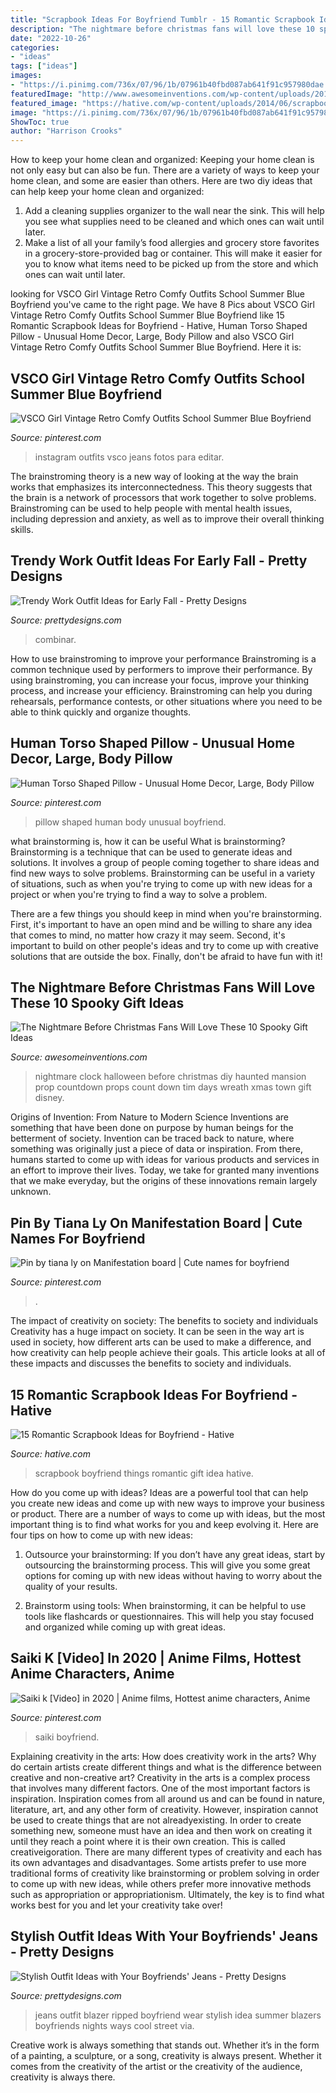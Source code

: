 ```yaml
---
title: "Scrapbook Ideas For Boyfriend Tumblr - 15 Romantic Scrapbook Ideas For Boyfriend"
description: "The nightmare before christmas fans will love these 10 spooky gift ideas"
date: "2022-10-26"
categories:
- "ideas"
tags: ["ideas"]
images:
- "https://i.pinimg.com/736x/07/96/1b/07961b40fbd087ab641f91c957980dae.jpg"
featuredImage: "http://www.awesomeinventions.com/wp-content/uploads/2015/01/nightmare-clock.jpg"
featured_image: "https://hative.com/wp-content/uploads/2014/06/scrapbook-ideas-for-boyfriend/15-scrapbook-ideas-for-lovers.jpg"
image: "https://i.pinimg.com/736x/07/96/1b/07961b40fbd087ab641f91c957980dae.jpg"
ShowToc: true
author: "Harrison Crooks"
---
```



How to keep your home clean and organized:
Keeping your home clean is not only easy but can also be fun. There are a variety of ways to keep your home clean, and some are easier than others. Here are two diy ideas that can help keep your home clean and organized:
1. Add a cleaning supplies organizer to the wall near the sink. This will help you see what supplies need to be cleaned and which ones can wait until later.
2. Make a list of all your family’s food allergies and grocery store favorites in a grocery-store-provided bag or container. This will make it easier for you to know what items need to be picked up from the store and which ones can wait until later.

	

		
looking for VSCO Girl Vintage Retro Comfy Outfits School Summer Blue Boyfriend you've came to the right page. We have 8 Pics about VSCO Girl Vintage Retro Comfy Outfits School Summer Blue Boyfriend like 15 Romantic Scrapbook Ideas for Boyfriend - Hative, Human Torso Shaped Pillow - Unusual Home Decor, Large, Body Pillow and also VSCO Girl Vintage Retro Comfy Outfits School Summer Blue Boyfriend. Here it is:
		
    
## VSCO Girl Vintage Retro Comfy Outfits School Summer Blue Boyfriend

<img loading=lazy src="https://i.pinimg.com/736x/07/96/1b/07961b40fbd087ab641f91c957980dae.jpg" onerror="this.onerror=null;this.src='https://tse3.mm.bing.net/th?id=OIP.6RIFz2ubZCxWLganC9fl-QHaNK&amp;pid=15.1';" alt="VSCO Girl Vintage Retro Comfy Outfits School Summer Blue Boyfriend">

_Source: pinterest.com_

>instagram outfits vsco jeans fotos para editar. 

	

The brainstroming theory is a new way of looking at the way the brain works that emphasizes its interconnectedness. This theory suggests that the brain is a network of processors that work together to solve problems. Brainstroming can be used to help people with mental health issues, including depression and anxiety, as well as to improve their overall thinking skills.

    
## Trendy Work Outfit Ideas For Early Fall - Pretty Designs

<img loading=lazy src="http://www.prettydesigns.com/wp-content/uploads/2014/09/Stripe-Outfit-Idea-with-Red-Jeans.jpg" onerror="this.onerror=null;this.src='https://tse1.mm.bing.net/th?id=OIP.MXHXe5lszt2zSbQO6I8pOgHaK3&amp;pid=15.1';" alt="Trendy Work Outfit Ideas for Early Fall - Pretty Designs">

_Source: prettydesigns.com_

>combinar. 

	

How to use brainstroming to improve your performance
Brainstroming is a common technique used by performers to improve their performance. By using brainstroming, you can increase your focus, improve your thinking process, and increase your efficiency. Brainstroming can help you during rehearsals, performance contests, or other situations where you need to be able to think quickly and organize thoughts.

    
## Human Torso Shaped Pillow - Unusual Home Decor, Large, Body Pillow

<img loading=lazy src="https://i.pinimg.com/736x/3c/39/a1/3c39a1f9a1b39cf769896220ce361997--boyfriend-pillow-unusual-homes.jpg" onerror="this.onerror=null;this.src='https://tse2.mm.bing.net/th?id=OIP.izggFmKBanxOf-ReV0E-twHaLJ&amp;pid=15.1';" alt="Human Torso Shaped Pillow - Unusual Home Decor, Large, Body Pillow">

_Source: pinterest.com_

>pillow shaped human body unusual boyfriend. 

	

what brainstorming is, how it can be useful
What is brainstorming?
Brainstorming is a technique that can be used to generate ideas and solutions. It involves a group of people coming together to share ideas and find new ways to solve problems. Brainstorming can be useful in a variety of situations, such as when you're trying to come up with new ideas for a project or when you're trying to find a way to solve a problem.

There are a few things you should keep in mind when you're brainstorming. First, it's important to have an open mind and be willing to share any idea that comes to mind, no matter how crazy it may seem. Second, it's important to build on other people's ideas and try to come up with creative solutions that are outside the box. Finally, don't be afraid to have fun with it!

    
## The Nightmare Before Christmas Fans Will Love These 10 Spooky Gift Ideas

<img loading=lazy src="http://www.awesomeinventions.com/wp-content/uploads/2015/01/nightmare-clock.jpg" onerror="this.onerror=null;this.src='https://tse1.mm.bing.net/th?id=OIP.ISQgOXn9zm0nN1t5CsW9JgDYEg&amp;pid=15.1';" alt="The Nightmare Before Christmas Fans Will Love These 10 Spooky Gift Ideas">

_Source: awesomeinventions.com_

>nightmare clock halloween before christmas diy haunted mansion prop countdown props count down tim days wreath xmas town gift disney. 

	

Origins of Invention: From Nature to Modern Science
Inventions are something that have been done on purpose by human beings for the betterment of society. Invention can be traced back to nature, where something was originally just a piece of data or inspiration. From there, humans started to come up with ideas for various products and services in an effort to improve their lives. Today, we take for granted many inventions that we make everyday, but the origins of these innovations remain largely unknown.

    
## Pin By Tiana Ly On Manifestation Board | Cute Names For Boyfriend

<img loading=lazy src="https://i.pinimg.com/736x/be/9a/e4/be9ae419b883655c29479fcbdee705c8.jpg" onerror="this.onerror=null;this.src='https://tse2.mm.bing.net/th?id=OIP.FPYk340fkRSE7K4XWiW-rwHaMs&amp;pid=15.1';" alt="Pin by tiana ly on Manifestation board | Cute names for boyfriend">

_Source: pinterest.com_

>. 

	

The impact of creativity on society: The benefits to society and individuals
Creativity has a huge impact on society. It can be seen in the way art is used in society, how different arts can be used to make a difference, and how creativity can help people achieve their goals. This article looks at all of these impacts and discusses the benefits to society and individuals.

    
## 15 Romantic Scrapbook Ideas For Boyfriend - Hative

<img loading=lazy src="https://hative.com/wp-content/uploads/2014/06/scrapbook-ideas-for-boyfriend/15-scrapbook-ideas-for-lovers.jpg" onerror="this.onerror=null;this.src='https://tse3.mm.bing.net/th?id=OIP.yVe2dgRCo143V2Jw0D_N3AHaHa&amp;pid=15.1';" alt="15 Romantic Scrapbook Ideas for Boyfriend - Hative">

_Source: hative.com_

>scrapbook boyfriend things romantic gift idea hative. 

	

How do you come up with ideas?
Ideas are a powerful tool that can help you create new ideas and come up with new ways to improve your business or product. There are a number of ways to come up with ideas, but the most important thing is to find what works for you and keep evolving it. Here are four tips on how to come up with new ideas:
1. Outsource your brainstorming: If you don’t have any great ideas, start by outsourcing the brainstorming process. This will give you some great options for coming up with new ideas without having to worry about the quality of your results.

2. Brainstorm using tools: When brainstorming, it can be helpful to use tools like flashcards or questionnaires. This will help you stay focused and organized while coming up with great ideas.


    
## Saiki K [Video] In 2020 | Anime Films, Hottest Anime Characters, Anime

<img loading=lazy src="https://i.pinimg.com/736x/ba/27/94/ba279450fc3ed3ff1303741e54d0bd2e.jpg" onerror="this.onerror=null;this.src='https://tse2.mm.bing.net/th?id=OIP.J-l_nwXiJ5Ca2AID8eGtlQHaHa&amp;pid=15.1';" alt="Saiki k [Video] in 2020 | Anime films, Hottest anime characters, Anime">

_Source: pinterest.com_

>saiki boyfriend. 

	

Explaining creativity in the arts: How does creativity work in the arts? Why do certain artists create different things and what is the difference between creative and non-creative art?
Creativity in the arts is a complex process that involves many different factors. One of the most important factors is inspiration. Inspiration comes from all around us and can be found in nature, literature, art, and any other form of creativity. However, inspiration cannot be used to create things that are not alreadyexisting. In order to create something new, someone must have an idea and then work on creating it until they reach a point where it is their own creation. This is called creativeigoration. There are many different types of creativity and each has its own advantages and disadvantages. Some artists prefer to use more traditional forms of creativity like brainstorming or problem solving in order to come up with new ideas, while others prefer more innovative methods such as appropriation or appropriationism. Ultimately, the key is to find what works best for you and let your creativity take over!

    
## Stylish Outfit Ideas With Your Boyfriends&#039; Jeans - Pretty Designs

<img loading=lazy src="https://www.prettydesigns.com/wp-content/uploads/2014/08/Ripped-Jeans-and-White-Blazer-Outfit-Idea.jpg" onerror="this.onerror=null;this.src='https://tse4.mm.bing.net/th?id=OIP.ySw68U_S053CDdusis8vrwHaK7&amp;pid=15.1';" alt="Stylish Outfit Ideas with Your Boyfriends&#039; Jeans - Pretty Designs">

_Source: prettydesigns.com_

>jeans outfit blazer ripped boyfriend wear stylish idea summer blazers boyfriends nights ways cool street via. 

	

Creative work is always something that stands out. Whether it’s in the form of a painting, a sculpture, or a song, creativity is always present. Whether it comes from the creativity of the artist or the creativity of the audience, creativity is always there.

